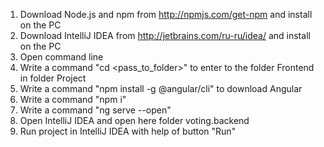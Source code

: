 1. Download Node.js and npm from http://npmjs.com/get-npm and install on the PC
2. Download IntelliJ IDEA from http://jetbrains.com/ru-ru/idea/ and install on the PC
3. Open command line 
4. Write a command "cd <pass_to_folder>" to enter to the folder Frontend in folder Project
5. Write a command "npm install -g @angular/cli" to download Angular
6. Write a command "npm i"
7. Write a command "ng serve --open"
8. Open IntelliJ IDEA and open here folder voting.backend
9. Run project in IntelliJ IDEA with help of button "Run"
